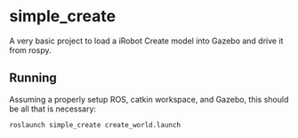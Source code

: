 simple_create
=============

A very basic project to load a iRobot Create model into Gazebo and drive it from rospy.

Running
-------

Assuming a properly setup ROS, catkin workspace, and Gazebo, this should be all that is necessary:

`roslaunch simple_create create_world.launch`
